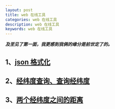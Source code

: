 ```yaml
---
layout: post
title: web 在线工具
categories: web 在线工具
description: web 在线工具
keywords: web 在线工具
---
```


***及至见了第一面，我更感到我俩的缘分是前世定了的。***  

## 1、[json 格式化](https://www.json.cn/)
## 2、[经纬度查询、查询经纬度](http://www.gpsspg.com/maps.htm)
## 3、[两个经纬度之间的距离](http://www.gpsspg.com/distance.htm)





